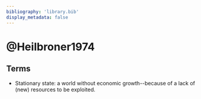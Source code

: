 ```yaml
---
bibliography: 'library.bib'
display_metadata: false
---
```


# @Heilbroner1974

## Terms

* Stationary state: a world without economic growth--because of a lack of (new) resources to be exploited.
